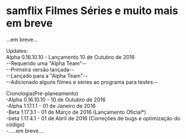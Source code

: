 # samflix Filmes Séries e muito mais em breve
<p></p>
...em breve...
<p></p>
Updates:
<br>
Alpha 0.16.10.10 - Lançamento 10 de Outubro de 2016 <br>
--Requerido uma "Alpha Team"-- <br>
--Primeira versão lançada-- <br>
--Lançado para a "Alpha Team"-- <br>
--Adicionado alguns filmes e séries ao programa para testes-- <br>

<p></p>
<p></p>
<p></p>
Cronologia(Pré-planeamento)<br>
-Alpha 0.16.10.10 - 10 de Outubro de 2016 <br>
-Alpha 1.17.1.1 - 01 de Janeiro de 2016 <br>
-Beta 1.17.3.1 - 01 de Março de 2016 (Lançamento Oficial*) <br>
-beta 1.17.4.1 - 01 de Abril de 2016 (Correções de bugs e optimização do código) <br>
-.....em breve....<br>
